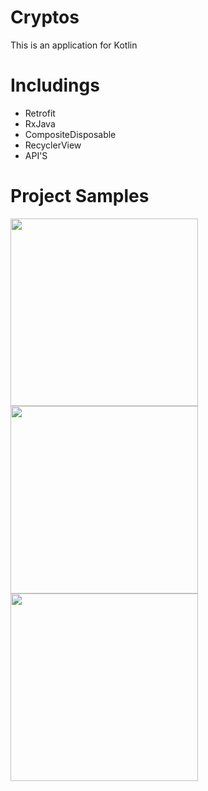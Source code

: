 # Cryptos

This is an application for Kotlin

# Includings
- Retrofit
- RxJava
- CompositeDisposable
- RecyclerView
- API'S


# Project Samples

<p float="left">
  <img src="https://user-images.githubusercontent.com/88238748/169536801-64791569-8f62-456f-a442-a4377824e6ee.png" width="300" />
  <img src="https://user-images.githubusercontent.com/88238748/169536812-7ae07bfd-3714-4f61-881d-02e50abf76d4.png" width="300" /> 
  <img src="https://user-images.githubusercontent.com/88238748/169536821-a07e184f-c221-4574-b1a1-4c3426cddf7f.png" width="300" /> 
</p>

